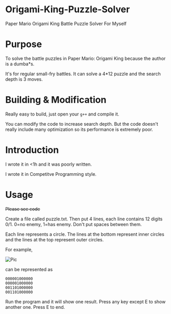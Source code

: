 # Origami-King-Puzzle-Solver
Paper Mario Origami King Battle Puzzle Solver For Myself

# Purpose
To solve the battle puzzles in Paper Mario: Origami King because the author is a dumba*s.

It's for regular small-fry battles. It can solve a 4*12 puzzle and the search depth is 3 moves.

# Building & Modification
Really easy to build, just open your `g++` and compile it.

You can modify the code to increase search depth. But the code doesn't really include many optimization so its performance is extremely poor.

# Introduction
I wrote it in <1h and it was poorly written.

I wrote it in Competitve Programming style.

# Usage

~~Please see code~~

Create a file called puzzle.txt. Then put 4 lines, each line contains 12 digits 0/1. 0=no enemy, 1=has enemy. Don't put spaces between them.

Each line represents a circle. The lines at the bottom represent inner circles and the lines at the top represent outer circles.

For example, 

![Pic](https://www.nintendo.com/content/dam/noa/en_US/games/switch/p/paper-mario-the-origami-king-switch/screenshot-gallery/paper-mario-the-origami-king-switch-screenshot03.jpg)

can be represented as 

```
000001000000
000001000000
001101000000
001101000000
```

Run the program and it will show one result. Press any key except E to show another one. Press E to end.

